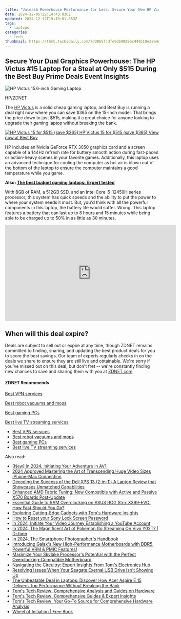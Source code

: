 ```yaml
---
title: "Unleash Powerhouse Performance for Less: Secure Your New HP Victus 15 Laptop Today for a Low Price of $515 with This Special Deal at Best Buy on Prime Day | ZDNET"
date: 2024-12-05T22:14:43.836Z
updated: 2024-12-12T19:10:01.553Z
tags:
  - laptops
categories:
  - tech
thumbnail: https://thmb.techidaily.com/7d3065fcdfe9db90286c449b10e38a4d31d450abe5e96470a22889b0c2259f96.jpg
---
```


## Secure Your Dual Graphics Powerhouse: The HP Victus #15 Laptop for a Steal at Only $515 During the Best Buy Prime Deals Event  Insights

![HP Victus 15.6-inch Gaming Laptop](https://www.zdnet.com/a/img/resize/ef908b1397d11fee9b7e33613347c20525be41f3/2024/10/09/0dab5962-0dd7-466f-9bfa-3f23921f6af1/hp-victus-laptop-3.jpg?auto=webp&width=1280)

HP/ZDNET

The [HP Victus](https://shop-links.co/link/?url=https%3A%2F%2Fwww.bestbuy.com%2Fsite%2Fhp-victus-15-6-full-hd-144hz-gaming-laptop-intel-core-i5-8gb-memory-nvidia-geforce-rtx-3050-512gb-ssd-performance-blue%2F6570600.p%3FskuId%3D6570600&publisher_slug=itechdaily19598&exclusive=1) is a solid cheap gaming laptop, and Best Buy is running a deal right now where you can save $365 on the 15-inch model. That brings the price down to just $515, making it a great choice for anyone looking to upgrade their gaming laptop without breaking the bank. 

[![HP Victus 15 for $515 (save $365)](https://www.zdnet.com/a/img/resize/e22b5a507113c6b8db54535ca800445afb72cbcb/2024/10/09/ab9dbfb7-282c-4f86-b669-063b38c9d1b2/hp-victus-laptop.jpg?auto=webp&fit=crop&height=172.5&width=294) HP Victus 15 for $515 (save $365) View now at Best Buy](https://shop-links.co/link/?url=https%3A%2F%2Fwww.bestbuy.com%2Fsite%2Fhp-victus-15-6-full-hd-144hz-gaming-laptop-intel-core-i5-8gb-memory-nvidia-geforce-rtx-3050-512gb-ssd-performance-blue%2F6570600.p%3FskuId%3D6570600&publisher_slug=itechdaily19598&exclusive=1)

HP includes an Nvidia GeForce RTX 3050 graphics card and a screen capable of a 144Hz refresh rate for buttery smooth action during fast-paced or action-heavy scenes in your favorite games. Additionally, this laptop uses an advanced technique for cooling the computer as hot air is blown out of the bottom of the laptop to ensure the computer maintains a good temperature while you game.

**Also: [The best budget gaming laptops: Expert tested](https://www.zdnet.com/article/best-budget-gaming-laptop/)** 

With 8GB of RAM, a 512GB SSD, and an Intel Core i5-12450H series processor, this system has quick speeds and the ability to put the power to where your system needs it most. But, you'd think with all the powerful components in this laptop, the battery life would suffer. Wrong. This laptop features a battery that can last up to 8 hours and 15 minutes while being able to be charged up to 50% in as little as 30 minutes.

<!-- affiliate ads begin -->
<iframe width="560" height="315" src="https://www.youtube.com/embed/-yZKNLxj3po?si=-RbF6nCJEVlHWP-M" title="YouTube video player" frameborder="0" allow="accelerometer; autoplay; clipboard-write; encrypted-media; gyroscope; picture-in-picture; web-share" referrerpolicy="strict-origin-when-cross-origin" allowfullscreen></iframe>
<!-- affiliate ads end -->

## When will this deal expire?

Deals are subject to sell out or expire at any time, though ZDNET remains committed to finding, sharing, and updating the best product deals for you to score the best savings. Our team of experts regularly checks in on the deals we share to ensure they are still live and obtainable. We're sorry if you've missed out on this deal, but don't fret -- we're constantly finding new chances to save and sharing them with you at [ZDNET.com](https://www.zdnet.com/). 

#### **ZDNET** Recommends

[Best VPN services](https://www.zdnet.com/article/best-vpn/ "Best VPN services")

[Best robot vacuums and mops](https://www.zdnet.com/article/best-robot-vacuum-mop/ "Best robot vacuums and mops")

[Best gaming PCs](https://www.zdnet.com/article/best-gaming-pc/ "Best gaming PCs")

[Best live TV streaming services](https://www.zdnet.com/article/best-live-tv-streaming-service/ "Best live TV streaming services")

* [Best VPN services](https://www.zdnet.com/article/best-vpn/ "Best VPN services")
* [Best robot vacuums and mops](https://www.zdnet.com/article/best-robot-vacuum-mop/ "Best robot vacuums and mops")
* [Best gaming PCs](https://www.zdnet.com/article/best-gaming-pc/ "Best gaming PCs")
* [Best live TV streaming services](https://www.zdnet.com/article/best-live-tv-streaming-service/ "Best live TV streaming services")

<ins class="adsbygoogle"
     style="display:block"
     data-ad-format="autorelaxed"
     data-ad-client="ca-pub-7571918770474297"
     data-ad-slot="1223367746"></ins>

<ins class="adsbygoogle"
     style="display:block"
     data-ad-client="ca-pub-7571918770474297"
     data-ad-slot="8358498916"
     data-ad-format="auto"
     data-full-width-responsive="true"></ins>

<span class="atpl-alsoreadstyle">Also read:</span>
<div><ul>
<li><a href="https://fox-hovers.techidaily.com/new-in-2024-initiating-your-adventure-in-av1/"><u>[New] In 2024, Initiating Your Adventure in AV1</u></a></li>
<li><a href="https://some-approaches.techidaily.com/2024-approved-mastering-the-art-of-transcending-huge-video-sizes-iphone-mac-connection/"><u>2024 Approved Mastering the Art of Transcending Huge Video Sizes IPhone-Mac Connection</u></a></li>
<li><a href="https://buynow-marvelous.techidaily.com/decoding-the-success-of-the-dell-xps-13-2-in-1-a-laptop-review-that-showcases-unmatched-capabilities/"><u>Decoding the Success of the Dell XPS 13 (2-in-1): A Laptop Review that Showcases Unmatched Capabilities</u></a></li>
<li><a href="https://hardware-reviews.techidaily.com/enhanced-amd-fabric-tuning-now-compatible-with-active-and-passive-x570-boards-post-update/"><u>Enhanced AMD Fabric Tuning: Now Compatible with Active and Passive X570 Boards Post-Update</u></a></li>
<li><a href="https://hardware-reviews.techidaily.com/essential-guide-to-ram-overclocking-on-asus-rog-strix-x399-evo-how-fast-should-you-go/"><u>Essential Guide to RAM Overclocking on ASUS ROG Strix X399-EVO: How Fast Should You Go?</u></a></li>
<li><a href="https://hardware-reviews.techidaily.com/exploring-cutting-edge-gadgets-with-toms-hardware-insights/"><u>Exploring Cutting-Edge Gadgets with Tom's Hardware Insights</u></a></li>
<li><a href="https://android-unlock.techidaily.com/how-to-reset-your-sony-lock-screen-password-by-drfone-android/"><u>How to Reset your Sony Lock Screen Password</u></a></li>
<li><a href="https://youtube-zero.techidaily.com/24-initiate-your-video-journey-establishing-a-youtube-account/"><u>In 2024, Initiate Your Video Journey Establishing a YouTube Account</u></a></li>
<li><a href="https://change-location.techidaily.com/in-2024-the-magnificent-art-of-pokemon-go-streaming-on-vivo-y02t-drfone-by-drfone-virtual-android/"><u>In 2024, The Magnificent Art of Pokemon Go Streaming On Vivo Y02T? | Dr.fone</u></a></li>
<li><a href="https://fox-friendly.techidaily.com/in-2024-the-smartphone-photographers-handbook/"><u>In 2024, The Smartphone Photographer's Handbook</u></a></li>
<li><a href="https://hardware-reviews.techidaily.com/1723964462380-introducing-galaxs-new-high-performance-motherboards-with-ddr5-powerful-vrm-and-pmic-features/"><u>Introducing Galax's New High-Performance Motherboards with DDR5, Powerful VRM & PMIC Features!</u></a></li>
<li><a href="https://hardware-reviews.techidaily.com/maximize-your-skylake-processors-potential-with-the-perfect-overclocking-compatible-motherboard/"><u>Maximize Your Skylake Processor's Potential with the Perfect Overclocking-Compatible Motherboard</u></a></li>
<li><a href="https://hardware-reviews.techidaily.com/navigating-the-circuitry-expert-insights-from-toms-electronics-hub/"><u>Navigating the Circuitry: Expert Insights From Tom's Electronics Hub</u></a></li>
<li><a href="https://win-deluxe.techidaily.com/resolving-issues-when-your-seagate-exernal-usb-drive-isnt-showing-up/"><u>Resolving Issues When Your Seagate Exernal USB Drive Isn't Showing Up</u></a></li>
<li><a href="https://buynow-help.techidaily.com/the-unbeatable-deal-in-laptops-discover-how-acer-aspire-e-15-delivers-top-performance-without-breaking-the-bank/"><u>The Unbeatable Deal in Laptops: Discover How Acer Aspire E 15 Delivers Top Performance Without Breaking the Bank</u></a></li>
<li><a href="https://hardware-reviews.techidaily.com/toms-tech-review-comprehensive-analysis-and-guides-on-hardware/"><u>Tom's Tech Review: Comprehensive Analysis and Guides on Hardware</u></a></li>
<li><a href="https://hardware-reviews.techidaily.com/toms-tech-review-comprehensive-guides-and-expert-insights/"><u>Tom's Tech Review: Comprehensive Guides & Expert Insights</u></a></li>
<li><a href="https://hardware-reviews.techidaily.com/toms-tech-review-your-go-to-source-for-comprehensive-hardware-analysis/"><u>Tom's Tech Review: Your Go-To Source for Comprehensive Hardware Analysis</u></a></li>
<li><a href="https://novels-ebooks.techidaily.com/95782375-9781591439691-wheel-of-initiation/"><u>Wheel of Initiation | Free Book</u></a></li>
</ul></div>

